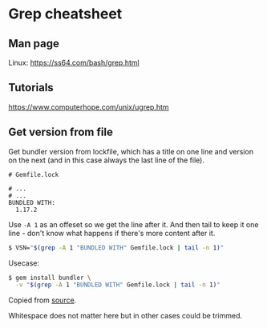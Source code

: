 # Grep cheatsheet

## Man page

Linux: https://ss64.com/bash/grep.html

## Tutorials

https://www.computerhope.com/unix/ugrep.htm


## Get version from file

Get bundler version from lockfile, which has a title on one line and version on the next (and in this case always the last line of the file).

```
# Gemfile.lock

# ...
# ...
BUNDLED WITH:
  1.17.2
```

Use `-A 1` as an offeset so we get the line after it. And then tail to keep it one line - don't know what happens if there's more content after it.

```sh
$ VSN="$(grep -A 1 "BUNDLED WITH" Gemfile.lock | tail -n 1)"
```

Usecase:


```sh
$ gem install bundler \
  -v "$(grep -A 1 "BUNDLED WITH" Gemfile.lock | tail -n 1)"
```



Copied from [source](https://bundler.io/blog/2019/05/14/solutions-for-cant-find-gem-bundler-with-executable-bundle.html).

Whitespace does not matter here but in other cases could be trimmed.
